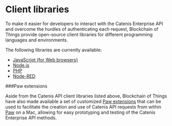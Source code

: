 # Client libraries

To make it easier for developers to interact with the Catenis Enterprise API and overcome the hurdles of authenticating each request, Blockchain of Things provide open-source client libraries for different programming languages and environments.

The following libraries are currently available:

* [JavaScript (for Web browsers)](https://github.com/blockchainofthings/CatenisAPIClientJS)
* [Node.js](https://github.com/blockchainofthings/CatenisAPIClientNodeJS)
* [PHP](https://github.com/blockchainofthings/CatenisAPIClientPHP)
* [Node-RED](https://github.com/blockchainofthings/CatenisAPINodeRed)

###Paw extensions

Aside from the Catenis API client libraries listed above, Blockchain of Things have also made available a set of customized [Paw extensions](https://paw.cloud/extensions?q=Catenis) that can be used to facilitate the creation and use of Catenis API requests from within [Paw](https://paw.cloud) on a Mac, allowing for easy prototyping and testing of the Catenis Enterprise API methods.
